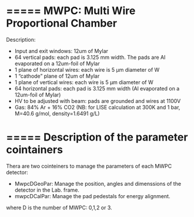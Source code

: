 =====
MWPC: Multi Wire Proportional Chamber
=====

Description:

- Input and exit windows: 12um of Mylar
- 64 vertical pads: each pad is 3.125 mm width. The pads are Al evaporated on a 12um-foil of Mylar
- 1 plane of horizontal wires: each wire is 5 μm diameter of W
- 1 “cathode” plane of 12um of Mylar
- 1 plane of vertical wires: each wire is 5 μm diameter of W
- 64 horizontal pads: each pad is 3.125 mm width (Al evaporated on a 12um-foil of Mylar)
- HV to be adjusted with beam: pads are grounded and wires at 1100V
- Gas: 84% Ar + 16% CO2 (NB: for LISE calculation at 300K and 1 bar, M=40.6 g/mol, density=1.6491 g/L)


=====
Description of the parameter cointainers
=====

Thera are two cointeiners to manage the parameters of each MWPC detector:

- MwpcDGeoPar: Manage the position, angles and dimenssions of the detector in the Lab. frame.
- mwpcDCalPar: Manage the pad pedestals for energy alignment.

where D is the number of MWPC: 0,1,2 or 3.
